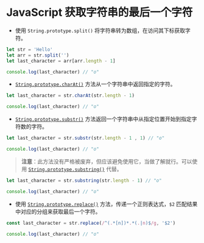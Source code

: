 # JavaScript 获取字符串的最后一个字符

- 使用 `String.prototype.split()` 将字符串转为数组，在访问其下标获取字符。

```js
let str = 'Hello'
let arr = str.split('')
let last_character = arr[arr.length - 1]

console.log(last_character) // "o"
```

- [`String.prototype.charAt()`](https://developer.mozilla.org/en-US/docs/Web/JavaScript/Reference/Global_Objects/String/charAt) 方法从一个字符串中返回指定的字符。

```js
let last_character = str.charAt(str.length - 1)

console.log(last_character) // "o"
```

- [`String.prototype.substr()`](https://developer.mozilla.org/en-US/docs/Web/JavaScript/Reference/Global_Objects/String/substr) 方法返回一个字符串中从指定位置开始到指定字符数的字符。

```js
let last_character = str.substr(str.length - 1 , 1) // "o"

console.log(last_character) // "o"
```

> **注意**：此方法没有严格被废弃，但应该避免使用它，当做了解就行。可以使用 [`String.prototype.substring()`](https://developer.mozilla.org/en-US/docs/Web/JavaScript/Reference/Global_Objects/String/substring) 代替。

```js
let last_character = str.substring(str.length - 1) // "o"

console.log(last_character) // "o"
```
- 使用 [`String.prototype.replace()`](https://developer.mozilla.org/en-US/docs/Web/JavaScript/Reference/Global_Objects/String/replace) 方法，传递一个正则表达式，`$2` 匹配结果中对应的分组来获取最后一个字符。


```js
const last_character = str.replace(/^(.*[n])*.*(.|n)$/g, '$2')

console.log(last_character) // "o"
```
